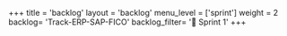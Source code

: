 +++
title = 'backlog'
layout = 'backlog'
menu_level = ['sprint']
weight = 2
backlog= 'Track-ERP-SAP-FICO'
backlog_filter= '📅 Sprint 1'
+++
